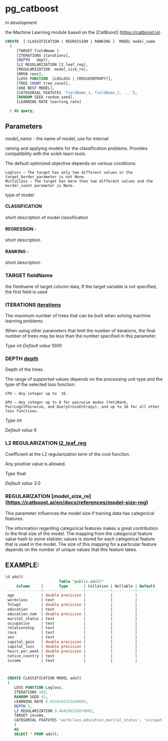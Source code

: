 # pg_catboost
*in development*

the Machine Learning module based on the [CatBoost] (https://catboost.io) 


```sql
CREATE  [ CLASSIFICATION | REGRESSION | RANKING ]  MODEL model_name
  (  
     [TARGET fieldName ]
     [ITERATIONS itarations],
     [DEPTH   dept],
     [L2 REGULARIZATION l2_leaf_reg],
     [REGULARIZATION  model_size_re],
     [RMSN rmsn],
     [LOSS FUNCTION  [LOGLOSS | CROSSEENTROPY]],
     [TREE COUNT tree_count],
     [USE BEST MODEL],
     [CATEGORIAL FEATUTES 'fieldName_1, fieldName_2, ...'],
     [RANDOM SEED random_seed],
     [LEARNING RATE learning_rate]

  ) AS query;

```

## Parameters

*model_name* - the name of model, use for internal


raining and applying models for the classification problems. Provides compatibility with the scikit-learn tools.

The default optimized objective depends on various conditions:

    Logloss — The target has only two different values or the target_border parameter is not None.
    MultiClass — The target has more than two different values and the border_count parameter is None.



type of model
#### CLASSIFICATION 
short description of model classification

#### REGRESSION - 
short description 

#### RANKING - 
short description 


### TARGET fieldName
the fieldname of target column data,
If the target variable is not specified, the first field is used

### ITERATIONS [iterations](https://catboost.ai/en/docs/references/training-parameters/common#iterations)
The maximum number of trees that can be built when solving machine learning problems.

When using other parameters that limit the number of iterations, the final number of trees may be less than the number specified in this parameter.

*Type* int
*Default value* 1000

### DEPTH [depth](https://catboost.ai/en/docs/references/training-parameters/common#depth)

Depth of the trees.

The range of supported values depends on the processing unit type and the type of the selected loss function:

    CPU — Any integer up to  16.

    GPU — Any integer up to 8 for pairwise modes (YetiRank, PairLogitPairwise, and QueryCrossEntropy), and up to 16 for all other loss functions.

*Type* int

*Default value* 6 


### L2 REGULARIZATION [l2_leaf_reg](https://catboost.ai/en/docs/references/training-parameters/common#l2_leaf_reg)
Coefficient at the L2 regularization term of the cost function.

Any positive value is allowed.

*Type* float

*Default value* 3.0

### REGULARIZATION  [model_size_re] (https://catboost.ai/en/docs/references/model-size-reg)
This parameter influences the model size if training data has categorical features.

The information regarding categorical features makes a great contribution to the final size of the model. The mapping from the categorical feature value hash to some statistic values is stored for each categorical feature that is used in the model. The size of this mapping for a particular feature depends on the number of unique values that this feature takes.



## EXAMPLE:
```sql
\d adult
                        Table "public.adult"
     Column     |       Type       | Collation | Nullable | Default 
----------------+------------------+-----------+----------+---------
 age            | double precision |           |          | 
 workclass      | text             |           |          | 
 fnlwgt         | double precision |           |          | 
 education      | text             |           |          | 
 education_num  | double precision |           |          | 
 marital_status | text             |           |          | 
 occupation     | text             |           |          | 
 relationship   | text             |           |          | 
 race           | text             |           |          | 
 sex            | text             |           |          | 
 capital_gain   | double precision |           |          | 
 capital_loss   | double precision |           |          | 
 hours_per_week | double precision |           |          | 
 native_country | text             |           |          | 
 income         | text             |           |          | 



 CREATE CLASSIFICATION MODEL adult
 (
	LOSS FUNCTION Logloss,
	ITERATIONS 100,
	RANDOM SEED 42,
	LEARNING RATE 0.4234185321620083,
	DEPTH 5,
	L2 REGULARIZATION 9.464266235679002,
	TARGET income,
	CATEGORIAL FEATUTES 'workclass,education,marital_status', 'occupation,relationship,race,sex,native_country'
	)
	AS
	SELECT * FROM adult;
```

